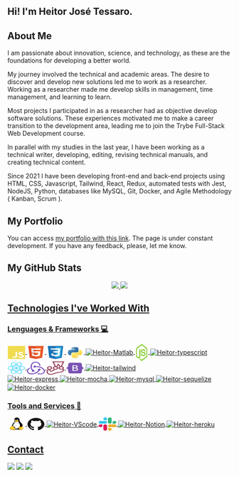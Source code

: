 ## Hi! I'm Heitor José Tessaro. 

## About Me
I am passionate about innovation, science, and technology, as these are the foundations for developing a better world.

My journey involved the technical and academic areas. The desire to discover and develop new solutions led me to work as a researcher. Working as a researcher made me develop skills in management, time management, and learning to learn.

Most projects I participated in as a researcher had as objective develop software solutions. These experiences motivated me to make a career transition to the development area, leading me to join the Trybe Full-Stack Web Development course.

In parallel with my studies in the last year, I have been working as a technical writer, developing, editing, revising technical manuals, and creating technical content.

Since 2021 I have been developing front-end and back-end projects using HTML, CSS, Javascript, Tailwind, React, Redux, automated tests with Jest, NodeJS, Python, databases like MySQL, Git, Docker, and Agile Methodology ( Kanban, Scrum ).

## My Portfolio
You can access [my portfolio with this link](https://portifolio-heitortessaro.vercel.app/). The page is under constant development. If you have any feedback, please, let me know.

## My GitHub Stats
<div align="center">
  <a href="https://github.com/heitortessaro">
  <img height="180em" src="https://github-readme-stats.vercel.app/api?username=heitortessaro&show_icons=true&theme=dark&include_all_commits=true&count_private=true"/>
  <img height="180em" src="https://github-readme-stats.vercel.app/api/top-langs/?username=heitortessaro&layout=compact&langs_count=7&theme=dark"/>
</div>
  
## Technologies I've Worked With
  <div style="display: inline_block"></div> 
  <h3>Lenguages & Frameworks 💻</h3>
  <div>
    <img align="center" alt="Heitor-Js" height="30" width="40" src="https://raw.githubusercontent.com/devicons/devicon/master/icons/javascript/javascript-plain.svg">
    <img align="center" alt="Heitor-HTML" height="30" width="40" src="https://raw.githubusercontent.com/devicons/devicon/master/icons/html5/html5-original.svg">
    <img align="center" alt="Heitor-CSS" height="30" width="40" src="https://raw.githubusercontent.com/devicons/devicon/master/icons/css3/css3-original.svg">
    <img align="center" alt="Heitor-Python" height="30" width="40" src="https://raw.githubusercontent.com/devicons/devicon/master/icons/python/python-original.svg">
    <img align="center" alt="Heitor-Matlab" height="30" width="40" src="https://cdn.jsdelivr.net/gh/devicons/devicon/icons/matlab/matlab-original.svg">
    <img align="center" alt="Heitor-node" height="40" width="30" src="https://raw.githubusercontent.com/devicons/devicon/master/icons/nodejs/nodejs-original.svg"> 
    <img align="center" alt="Heitor-typescript" height="40" width="30" src="https://cdn.jsdelivr.net/gh/devicons/devicon/icons/typescript/typescript-original.svg"> 
    
  </div> 
  <div>
    <img align="center" alt="Heitor-React" height="30" width="40" src="https://raw.githubusercontent.com/devicons/devicon/master/icons/react/react-original.svg"> 
    <img align="center" alt="Heitor-Redux" height="30" width="40" src="https://raw.githubusercontent.com/devicons/devicon/master/icons/redux/redux-original.svg"> 
    <img align="center" alt="Heitor-Jest" height="30" width="40" src="https://raw.githubusercontent.com/devicons/devicon/master/icons/jest/jest-plain.svg"> 
    <img align="center" alt="Heitor-Bootstrap" height="30" width="40" src="https://raw.githubusercontent.com/devicons/devicon/master/icons/bootstrap/bootstrap-plain.svg"> 
    <img align="center" alt="Heitor-tailwind" height="40" width="30" src="https://cdn.jsdelivr.net/gh/devicons/devicon/icons/tailwindcss/tailwindcss-plain.svg"> 
    </div> 
    <div>
    <img align="center" alt="Heitor-express" height="40" width="30" src="https://cdn.jsdelivr.net/gh/devicons/devicon/icons/express/express-original.svg"> 
    <img align="center" alt="Heitor-mocha" height="40" width="30" src="https://cdn.jsdelivr.net/gh/devicons/devicon/icons/mocha/mocha-plain.svg"> 
    <img align="center" alt="Heitor-mysql" height="40" width="30" src="https://cdn.jsdelivr.net/gh/devicons/devicon/icons/mysql/mysql-plain-wordmark.svg"> 
    <img align="center" alt="Heitor-sequelize" height="40" width="30" src="https://cdn.jsdelivr.net/gh/devicons/devicon/icons/sequelize/sequelize-original.svg"> 
    <img align="center" alt="Heitor-docker" height="40" width="30" src="https://cdn.jsdelivr.net/gh/devicons/devicon/icons/docker/docker-plain.svg"> 

  </div> 
  <h3>Tools and Services 🔧</h3>
  <div>
    <img align="center" alt="Heitor-Linux" height="30" width="40" src="https://raw.githubusercontent.com/devicons/devicon/master/icons/linux/linux-original.svg"> 
    <img align="center" alt="Heitor-Github" height="30" width="40" src="https://raw.githubusercontent.com/devicons/devicon/master/icons/github/github-original.svg"> 
    <img align="center" alt="Heitor-VScode" height="30" width="40" src="https://cdn.jsdelivr.net/gh/devicons/devicon/icons/vscode/vscode-original.svg"> 
    <img align="center" alt="Heitor-Slack" height="30" width="40" src="https://raw.githubusercontent.com/devicons/devicon/master/icons/slack/slack-original.svg"> 
    <img align="center" alt="Heitor-Notion" height="30" width="30" src="https://encrypted-tbn0.gstatic.com/images?q=tbn:ANd9GcR_fH1qG1a-fhRUSzhzQ153ylhL65pCsBvfwQ9QxmImGg&s">
    <img align="center" alt="Heitor-heroku" height="40" width="30" src="https://cdn.jsdelivr.net/gh/devicons/devicon/icons/heroku/heroku-original-wordmark.svg"> 
  </div>

 ## Contact
<div style="display: inline_block">  
  <a href = "mailto:heitor.j.tessaro@gmail.com"><img src="https://img.shields.io/badge/Gmail-D14836?style=for-the-badge&logo=gmail&logoColor=white" target="_blank"></a>
  <a href="https://www.linkedin.com/in/heitortessaro" target="_blank"><img src="https://img.shields.io/badge/-LinkedIn-%230077B5?style=for-the-badge&logo=linkedin&logoColor=white" target="_blank"></a> 
  <a href="https://trybecourse.slack.com/team/U02L4SMMNGN" target="_blank"><img src="https://img.shields.io/badge/Slack-4A154B?style=for-the-badge&logo=slack&logoColor=white" target="_blank"></a> 
</div>
